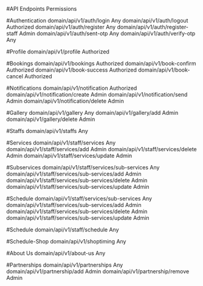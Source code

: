 #API Endpoints                           Permissions

#Authentication
domain/api/v1/auth/login                Any
domain/api/v1/auth/logout               Authorized
domain/api/v1/auth/register             Any
domain/api/v1/auth/register-staff       Admin
domain/api/v1/auth/sent-otp             Any
domain/api/v1/auth/verify-otp           Any

#Profile
domain/api/v1/profile                   Authorized

#Bookings
domain/api/v1/bookings                  Authorized
domain/api/v1/book-confirm              Authorized
domain/api/v1/book-success              Authorized
domain/api/v1/book-cancel               Authorized

#Notifications
domain/api/v1/notification              Authorized
domain/api/v1/notification/create       Admin
domain/api/v1/notification/send         Admin
domain/api/v1/notification/delete       Admin

#Gallery
domain/api/v1/gallery                   Any
domain/api/v1/gallery/add               Admin
domain/api/v1/gallery/delete            Admin

#Staffs
domain/api/v1/staffs                    Any

#Services
domain/api/v1/staff/services                  Any
domain/api/v1/staff/services/add              Admin
domain/api/v1/staff/services/delete           Admin
domain/api/v1/staff/services/update           Admin

#Subservices
domain/api/v1/staff/services/sub-services                   Any
domain/api/v1/staff/services/sub-services/add               Admin
domain/api/v1/staff/services/sub-services/delete            Admin
domain/api/v1/staff/services/sub-services/update            Admin

#Schedule
domain/api/v1/staff/services/sub-services                   Any
domain/api/v1/staff/services/sub-services/add               Admin
domain/api/v1/staff/services/sub-services/delete            Admin
domain/api/v1/staff/services/sub-services/update            Admin

#Schedule
domain/api/v1/staff/schedule            Any

#Schedule-Shop
domain/api/v1/shoptiming                Any

#About Us
domain/api/v1/about-us                  Any

#Partnerships
domain/api/v1/partnerships              Any
domain/api/v1/partnership/add           Admin
domain/api/v1/partnership/remove        Admin
